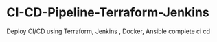 # CI-CD-Pipeline-Terraform-Jenkins  
Deploy CI/CD using Terraform, Jenkins , Docker, Ansible 
complete ci cd 
